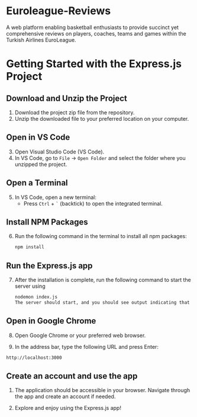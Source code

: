 # Euroleague-Reviews
A web platform enabling basketball enthusiasts to provide succinct yet comprehensive reviews on players, coaches, teams and games within the Turkish Airlines EuroLeague.

# Getting Started with the Express.js Project

## Download and Unzip the Project

1. Download the project zip file from the repository.
2. Unzip the downloaded file to your preferred location on your computer.

## Open in VS Code

3. Open Visual Studio Code (VS Code).
4. In VS Code, go to `File` -> `Open Folder` and select the folder where you unzipped the project.

## Open a Terminal

5. In VS Code, open a new terminal:
   - Press `Ctrl` + `` ` `` (backtick) to open the integrated terminal.

## Install NPM Packages

6. Run the following command in the terminal to install all npm packages:
   ```bash
   npm install
## Run the Express.js app
7. After the installation is complete, run the following command to start the server using
   ```bash
   nodemon index.js
   The server should start, and you should see output indicating that it's listening on a specific port.

## Open in Google Chrome
8. Open Google Chrome or your preferred web browser.

9. In the address bar, type the following URL and press Enter:
```bash
http://localhost:3000
```
## Create an account and use the app

1. The application should be accessible in your browser. Navigate through the app and create an account if needed.

2. Explore and enjoy using the Express.js app!
   
